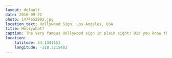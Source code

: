 ```yaml
---
layout: default
date: 2016-09-22
photo: 1474652902.jpg
location_text: Hollywood Sign, Los Angeles, USA
title: Hollywhat?
caption: The very famous Hollywood sign in plain sight! Did you know that it used to be Hollywoodland written there?
location:
    latitude: 34.1341151
    longitude: -118.3215482
---
```

